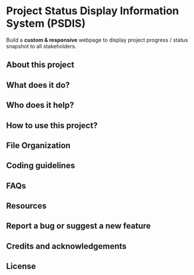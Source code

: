 # Project Status Display Information System (PSDIS)

Build a **custom & responsive** webpage to display project progress / status snapshot to all stakeholders.

## About this project

## What does it do?

## Who does it help?

## How to use this project?

## File Organization

## Coding guidelines

## FAQs

## Resources

## Report a bug or suggest a new feature

## Credits and acknowledgements

## License
